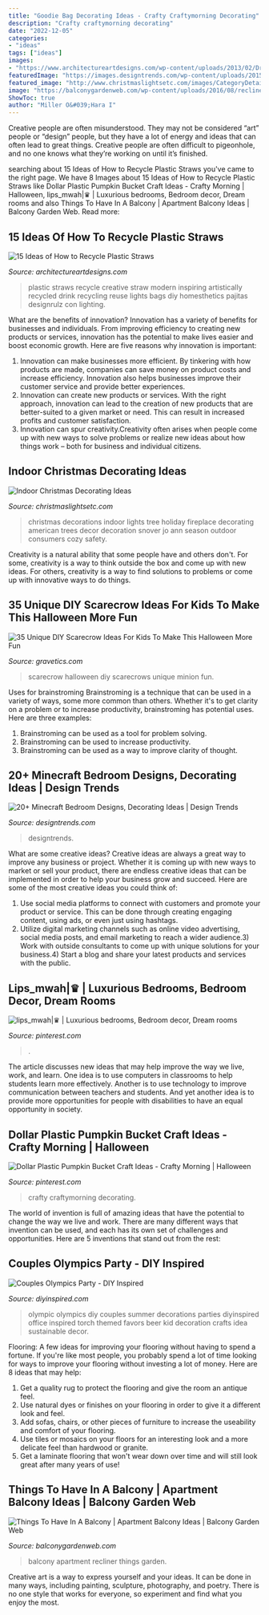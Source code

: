 ```yaml
---
title: "Goodie Bag Decorating Ideas - Crafty Craftymorning Decorating"
description: "Crafty craftymorning decorating"
date: "2022-12-05"
categories:
- "ideas"
tags: ["ideas"]
images:
- "https://www.architectureartdesigns.com/wp-content/uploads/2013/02/Drink-Straw-DIY-ArchitectureArtDesigns-19.jpg"
featuredImage: "https://images.designtrends.com/wp-content/uploads/2015/10/11110029/Cool-Minecraft-Bedroom-Furniture-Idea.png"
featured_image: "http://www.christmaslightsetc.com/images/CategoryDetail/42041/indoor-christmas-ideas-s.jpg"
image: "https://balconygardenweb.com/wp-content/uploads/2016/08/recliner.jpg"
ShowToc: true
author: "Miller O&#039;Hara I"
---
```



Creative people are often misunderstood. They may not be considered “art” people or “design” people, but they have a lot of energy and ideas that can often lead to great things. Creative people are often difficult to pigeonhole, and no one knows what they’re working on until it’s finished.

	

		
searching about 15 Ideas of How to Recycle Plastic Straws you've came to the right page. We have 8 Images about 15 Ideas of How to Recycle Plastic Straws like Dollar Plastic Pumpkin Bucket Craft Ideas - Crafty Morning | Halloween, lips_mwah|♛ | Luxurious bedrooms, Bedroom decor, Dream rooms and also Things To Have In A Balcony | Apartment Balcony Ideas | Balcony Garden Web. Read more:
		
    
## 15 Ideas Of How To Recycle Plastic Straws

<img loading=lazy src="https://www.architectureartdesigns.com/wp-content/uploads/2013/02/Drink-Straw-DIY-ArchitectureArtDesigns-19.jpg" onerror="this.onerror=null;this.src='https://tse3.mm.bing.net/th?id=OIP.lZmEnJT6_VtFeR4HkSbwcQHaD-&amp;pid=15.1';" alt="15 Ideas of How to Recycle Plastic Straws">

_Source: architectureartdesigns.com_

>plastic straws recycle creative straw modern inspiring artistically recycled drink recycling reuse lights bags diy homesthetics pajitas designrulz con lighting. 

	

What are the benefits of innovation?
Innovation has a variety of benefits for businesses and individuals. From improving efficiency to creating new products or services, innovation has the potential to make lives easier and boost economic growth. Here are five reasons why innovation is important: 
1. Innovation can make businesses more efficient. By tinkering with how products are made, companies can save money on product costs and increase efficiency. Innovation also helps businesses improve their customer service and provide better experiences. 
2. Innovation can create new products or services. With the right approach, innovation can lead to the creation of new products that are better-suited to a given market or need. This can result in increased profits and customer satisfaction. 
3. Innovation can spur creativity.Creativity often arises when people come up with new ways to solve problems or realize new ideas about how things work – both for business and individual citizens.

    
## Indoor Christmas Decorating Ideas

<img loading=lazy src="http://www.christmaslightsetc.com/images/CategoryDetail/42041/indoor-christmas-ideas-s.jpg" onerror="this.onerror=null;this.src='https://tse1.mm.bing.net/th?id=OIP.p0-5fPK2--YtVli1gkoDDQHaE7&amp;pid=15.1';" alt="Indoor Christmas Decorating Ideas">

_Source: christmaslightsetc.com_

>christmas decorations indoor lights tree holiday fireplace decorating american trees decor decoration snover jo ann season outdoor consumers cozy safety. 

	

Creativity is a natural ability that some people have and others don't. For some, creativity is a way to think outside the box and come up with new ideas. For others, creativity is a way to find solutions to problems or come up with innovative ways to do things.

    
## 35 Unique DIY Scarecrow Ideas For Kids To Make This Halloween More Fun

<img loading=lazy src="http://www.gravetics.com/wp-content/uploads/2017/07/Minion-Scarecrows.jpg" onerror="this.onerror=null;this.src='https://tse1.mm.bing.net/th?id=OIP.IyYFXL_OQj4kcevLSJguSgHaNK&amp;pid=15.1';" alt="35 Unique DIY Scarecrow Ideas For Kids To Make This Halloween More Fun">

_Source: gravetics.com_

>scarecrow halloween diy scarecrows unique minion fun. 

	

Uses for brainstroming
Brainstroming is a technique that can be used in a variety of ways, some more common than others. Whether it's to get clarity on a problem or to increase productivity, brainstroming has potential uses. Here are three examples: 

1) Brainstroming can be used as a tool for problem solving.
2) Brainstroming can be used to increase productivity.
3) Brainstroming can be used as a way to improve clarity of thought.

    
## 20+ Minecraft Bedroom Designs, Decorating Ideas | Design Trends

<img loading=lazy src="https://images.designtrends.com/wp-content/uploads/2015/10/11110029/Cool-Minecraft-Bedroom-Furniture-Idea.png" onerror="this.onerror=null;this.src='https://tse3.mm.bing.net/th?id=OIP.--8-3YnEoiCDUvyinn23RwHaD9&amp;pid=15.1';" alt="20+ Minecraft Bedroom Designs, Decorating Ideas | Design Trends">

_Source: designtrends.com_

>designtrends. 

	

What are some creative ideas?
Creative ideas are always a great way to improve any business or project. Whether it is coming up with new ways to market or sell your product, there are endless creative ideas that can be implemented in order to help your business grow and succeed. Here are some of the most creative ideas you could think of:
1) Use social media platforms to connect with customers and promote your product or service. This can be done through creating engaging content, using ads, or even just using hashtags.
2) Utilize digital marketing channels such as online video advertising, social media posts, and email marketing to reach a wider audience.3) Work with outside consultants to come up with unique solutions for your business.4) Start a blog and share your latest products and services with the public.

    
## Lips_mwah|♛ | Luxurious Bedrooms, Bedroom Decor, Dream Rooms

<img loading=lazy src="https://i.pinimg.com/736x/9a/99/16/9a99163e38d26d65a8347fa1e10f2a98.jpg" onerror="this.onerror=null;this.src='https://tse4.mm.bing.net/th?id=OIP.iswYLsOjhs4g6kVMI6QslgHaJO&amp;pid=15.1';" alt="lips_mwah|♛ | Luxurious bedrooms, Bedroom decor, Dream rooms">

_Source: pinterest.com_

>. 

	

The article discusses new ideas that may help improve the way we live, work, and learn. One idea is to use computers in classrooms to help students learn more effectively. Another is to use technology to improve communication between teachers and students. And yet another idea is to provide more opportunities for people with disabilities to have an equal opportunity in society.

    
## Dollar Plastic Pumpkin Bucket Craft Ideas - Crafty Morning | Halloween

<img loading=lazy src="https://i.pinimg.com/736x/63/f3/63/63f363d578fa0aa8bf795b8f50d54703.jpg" onerror="this.onerror=null;this.src='https://tse2.mm.bing.net/th?id=OIP.0vC4raTpLaUGN-Egtel0GQHaKk&amp;pid=15.1';" alt="Dollar Plastic Pumpkin Bucket Craft Ideas - Crafty Morning | Halloween">

_Source: pinterest.com_

>crafty craftymorning decorating. 

	

The world of invention is full of amazing ideas that have the potential to change the way we live and work. There are many different ways that invention can be used, and each has its own set of challenges and opportunities. Here are 5 inventions that stand out from the rest:

    
## Couples Olympics Party - DIY Inspired

<img loading=lazy src="http://diyinspired.com/wp-content/uploads/2015/02/Olympic-Torch-Decoration-Ideas-1.jpg" onerror="this.onerror=null;this.src='https://tse4.mm.bing.net/th?id=OIP.Oh7Oinck3bhaKiAklC4vTQHaLJ&amp;pid=15.1';" alt="Couples Olympics Party - DIY Inspired">

_Source: diyinspired.com_

>olympic olympics diy couples summer decorations parties diyinspired office inspired torch themed favors beer kid decoration crafts idea sustainable decor. 

	

Flooring: A few ideas for improving your flooring without having to spend a fortune.
If you're like most people, you probably spend a lot of time looking for ways to improve your flooring without investing a lot of money. Here are 8 ideas that may help: 
1. Get a quality rug to protect the flooring and give the room an antique feel. 
2. Use natural dyes or finishes on your flooring in order to give it a different look and feel. 
3. Add sofas, chairs, or other pieces of furniture to increase the useability and comfort of your flooring. 
4. Use tiles or mosaics on your floors for an interesting look and a more delicate feel than hardwood or granite. 
5. Get a laminate flooring that won't wear down over time and will still look great after many years of use! 

    
## Things To Have In A Balcony | Apartment Balcony Ideas | Balcony Garden Web

<img loading=lazy src="https://balconygardenweb.com/wp-content/uploads/2016/08/recliner.jpg" onerror="this.onerror=null;this.src='https://tse3.mm.bing.net/th?id=OIP.2uGfdDAsurPxuz2pah_p4AHaLI&amp;pid=15.1';" alt="Things To Have In A Balcony | Apartment Balcony Ideas | Balcony Garden Web">

_Source: balconygardenweb.com_

>balcony apartment recliner things garden. 

	

Creative art is a way to express yourself and your ideas. It can be done in many ways, including painting, sculpture, photography, and poetry. There is no one style that works for everyone, so experiment and find what you enjoy the most.

